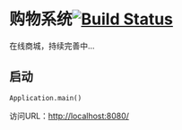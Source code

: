 购物系统[![Build Status](https://travis-ci.org/vito16/shop.svg?branch=master)](https://travis-ci.org/vito16/shop)
=====================

在线商城，持续完善中...

## 启动

    Application.main()
    
访问URL：[http://localhost:8080/](localhost:8080/)